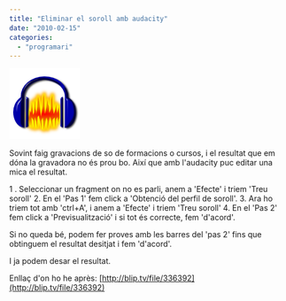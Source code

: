 ```yaml
---
title: "Eliminar el soroll amb audacity"
date: "2010-02-15"
categories: 
  - "programari"
---
```


![](images/Audacity.png "audacity")

Sovint faig gravacions de so de formacions o cursos, i el resultat que em dóna la gravadora no és prou bo. Així que amb l'audacity puc editar una mica el resultat.

1 . Seleccionar un fragment on no es parli, anem a 'Efecte' i triem 'Treu soroll' 2. En el 'Pas 1' fem click a 'Obtenció del perfil de soroll'. 3. Ara ho triem tot amb 'ctrl+A', i anem a 'Efecte' i triem 'Treu soroll' 4. En el 'Pas 2' fem click a 'Previsualització' i si tot és correcte, fem 'd'acord'.

Si no queda bé, podem fer proves amb les barres del 'pas 2' fins que obtinguem el resultat desitjat i fem 'd'acord'.

I ja podem desar el resultat.

Enllaç d'on ho he après: [http://blip.tv/file/336392](http://blip.tv/file/336392)
